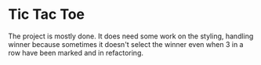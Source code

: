 # Tic Tac Toe 

The project is mostly done. It does need some work on the styling, handling winner because sometimes it doesn't select the winner even when 3 in a row have been marked and in refactoring.

